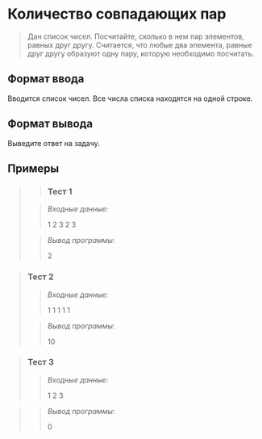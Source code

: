 #  Количество совпадающих пар


>Дан список чисел. Посчитайте, сколько в нем пар элементов, равных друг другу. Считается, что любые два элемента, равные друг другу образуют одну пару, которую необходимо посчитать.


## Формат ввода

Вводится список чисел. Все числа списка находятся на одной строке.

## Формат вывода

Выведите ответ на задачу.

 ## Примеры
>
> >### Тест 1
>
>>*Входные данные:*
>>
>>1 2 3 2 3
>>
>>
>>
>>
>> 
>>
>>
>>
>>
>> 
> 
>>*Вывод программы:*
>>
>>2

>>

 
>### Тест 2
>
>>*Входные данные:*
>>
>>
>>
>>
>>1 1 1 1 1
>>
>>
>>
>> 
>>
>> 
>>
>>
>>
>>
>>
>
>>*Вывод программы:*
>>
>> 10


>### Тест 3
>>
>>*Входные данные:*
>>
>>
>>
>>1 2 3
>>
>>
>> 
>>
>> 
>>
>>
>>

>>*Вывод программы:*
>>
>>0
>>
>>